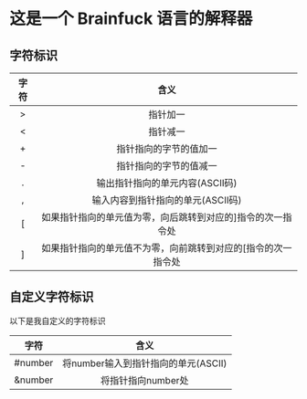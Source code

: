# 这是一个 Brainfuck 语言的解释器

## 字符标识

| 字符 | 含义 |
| :---: | :---: |
| > | 指针加一 |
| < | 指针减一 |
| + | 指针指向的字节的值加一 |
| - | 指针指向的字节的值减一 |
| . | 输出指针指向的单元内容(ASCII码) |
| , | 输入内容到指针指向的单元(ASCII码) |
| [ | 如果指针指向的单元值为零，向后跳转到对应的]指令的次一指令处 |
| ] | 如果指针指向的单元值不为零，向前跳转到对应的[指令的次一指令处 |

## 自定义字符标识
以下是我自定义的字符标识

| 字符 | 含义 |
| :---: | :---: |
| #number | 将number输入到指针指向的单元(ASCII) |
| &number | 将指针指向number处 |